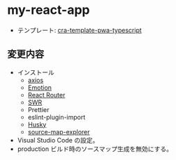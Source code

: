 # my-react-app

- テンプレート: [cra-template-pwa-typescript](https://create-react-app.dev/docs/making-a-progressive-web-app/)

## 変更内容

- インストール
  - [axios](https://github.com/axios/axios)
  - [Emotion](https://emotion.sh/docs/introduction)
  - [React Router](https://v5.reactrouter.com/web/guides/quick-start)
  - [SWR](https://emotion.sh/docs/introduction)
  - Prettier
  - eslint-plugin-import
  - [Husky](https://create-react-app.dev/docs/setting-up-your-editor/#formatting-code-automatically)
  - [source-map-explorer](https://create-react-app.dev/docs/analyzing-the-bundle-size/)
- Visual Studio Code の設定。
- production ビルド時のソースマップ生成を無効にする。

